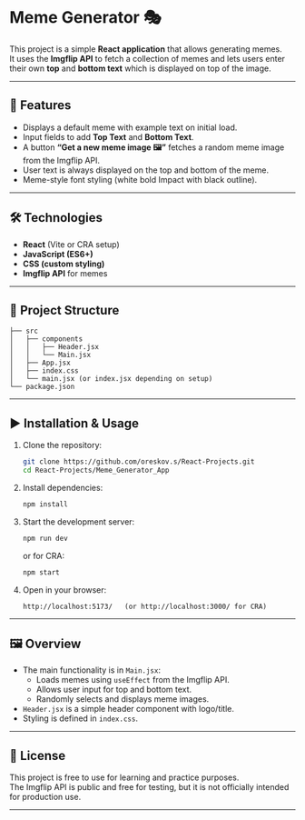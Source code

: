 # Meme Generator 🎭

This project is a simple **React application** that allows generating memes.  
It uses the **Imgflip API** to fetch a collection of memes and lets users enter their own **top** and **bottom text** which is displayed on top of the image.

---

## 🚀 Features
- Displays a default meme with example text on initial load.
- Input fields to add **Top Text** and **Bottom Text**.
- A button **“Get a new meme image 🖼”** fetches a random meme image from the Imgflip API.
- User text is always displayed on the top and bottom of the meme.
- Meme-style font styling (white bold Impact with black outline).

---

## 🛠️ Technologies
- **React** (Vite or CRA setup)
- **JavaScript (ES6+)**
- **CSS (custom styling)**
- **Imgflip API** for memes

---

## 📂 Project Structure
```
├── src
│   ├── components
│   │   ├── Header.jsx
│   │   └── Main.jsx
│   ├── App.jsx
│   ├── index.css
│   └── main.jsx (or index.jsx depending on setup)
└── package.json
```

---

## ▶️ Installation & Usage
1. Clone the repository:
   ```bash
   git clone https://github.com/oreskov.s/React-Projects.git
   cd React-Projects/Meme_Generator_App
   ```

2. Install dependencies:
   ```bash
   npm install
   ```

3. Start the development server:
   ```bash
   npm run dev
   ```
   or for CRA:
   ```bash
   npm start
   ```

4. Open in your browser:
   ```
   http://localhost:5173/   (or http://localhost:3000/ for CRA)
   ```

---

## 🖼️ Overview
- The main functionality is in `Main.jsx`:
  - Loads memes using `useEffect` from the Imgflip API.
  - Allows user input for top and bottom text.
  - Randomly selects and displays meme images.
- `Header.jsx` is a simple header component with logo/title.
- Styling is defined in `index.css`.

---

## 📜 License
This project is free to use for learning and practice purposes.  
The Imgflip API is public and free for testing, but it is not officially intended for production use.

---
